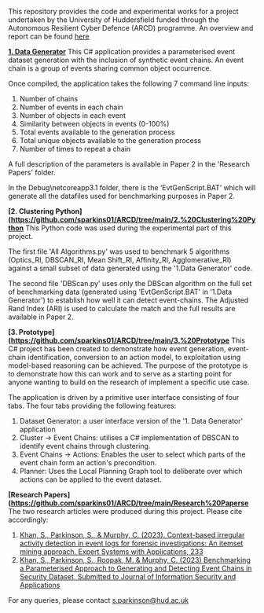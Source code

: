 
This repository provides the code and experimental works for a project undertaken by the University of Huddersfield funded through the Autonomous Resilient Cyber Defence (ARCD) programme. An overview and report can be found [here](https://github.com/sparkins01/ARCD/blob/main/Project%20Overview%20and%20Report.pdf)


**[1. Data Generator](https://github.com/sparkins01/ARCD/tree/main/1.%20Data%20Generator)**
This C# application provides a parameterised event dataset generation with the inclusion of synthetic event chains. An event chain is a group of events sharing common object occurrence.

Once compiled, the application takes the following 7 command line inputs:

1. Number of chains
2. Number of events in each chain
3. Number of objects in each event
4. Similarity between objects in events (0-100%)
5. Total events available to the generation process
6. Total unique objects available to the generation process
7. Number of times to repeat a chain

A full description of the parameters is available in Paper 2 in the 'Research Papers' folder.

In the Debug\netcoreapp3.1 folder, there is the ‘EvtGenScript.BAT’ which will generate all the datafiles used for benchmarking purposes in Paper 2.


**[2. Clustering Python](https://github.com/sparkins01/ARCD/tree/main/2.%20Clustering%20Python**
This Python code was used during the experimental part of this project. 

The first file 'All Algorithms.py' was used to benchmark 5 algorithms (Optics_RI, DBSCAN_RI, Mean Shift_RI, Affinity_RI, Agglomerative_RI) against a small subset of data generated using the '1.Data Generator' code.

The second file 'DBScan.py' uses only the DBScan algorithm on the full set of benchmarking data (generated using 'EvtGenScript.BAT' in '1.Data Generator') to establish how well it can detect event-chains. The Adjusted Rand Index (ARI) is used to calculate the match and the full results are available in Paper 2.


**[3. Prototype](https://github.com/sparkins01/ARCD/tree/main/3.%20Prototype**
This C# project has been created to demonstrate how event generation, event-chain identification, conversion to an action model, to exploitation using model-based reasoning can be achieved. The purpose of the prototype is to demonstrate how this can work and to serve as a starting point for anyone wanting to build on the research of implement a specific use case.

The application is driven by a primitive user interface consisting of four tabs. The four tabs providing the following features:
 
1. Dataset Generator: a user interface version of the '1. Data Generator' application
2. Cluster -> Event Chains: utilises a C# implementation of DBSCAN to identify event chains through clustering.
3. Event Chains -> Actions: Enables the user to select which parts of the event chain form an action's precondition.
4. Planner: Uses the Local Planning Graph tool to deliberate over which actions can be applied to the event dataset.



**[Research Papers](https://github.com/sparkins01/ARCD/tree/main/Research%20Paperse**
The two research articles were produced during this project. Please cite accordingly:


1.	[Khan, S., Parkinson, S., & Murphy, C. (2023). Context-based irregular activity detection in event logs for forensic investigations: An itemset mining approach. Expert Systems with Applications, 233](https://github.com/sparkins01/ARCD/blob/main/Research%20Papers/Paper%201.pdf) 
2.	[Khan, S., Parkinson, S., Roopak, M. & Murphy, C. (2023) Benchmarking a Parameterised Approach to Generating and Detecting Event Chains in Security Dataset, Submitted to Journal of Information Security and Applications](https://github.com/sparkins01/ARCD/blob/main/Research%20Papers/Paper%202.pdf)



For any queries, please contact s.parkinson@hud.ac.uk
